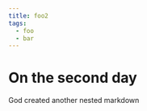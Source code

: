 ```yaml
---
title: foo2
tags:
  - foo
  - bar
---
```


# On the second day

God created another nested markdown
